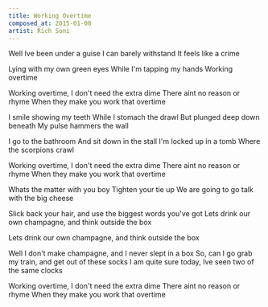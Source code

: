 ```yaml
---
title: Working Overtime
composed_at: 2015-01-08
artist: Rich Soni
---
```


Well Ive been under a guise
I can barely withstand
It feels like a crime

Lying with my own green eyes
While I'm tapping my hands
Working overtime

Working overtime,
I don't need the extra dime
There aint no reason or rhyme
When they make you work that overtime

I smile showing my teeth
While I stomach the drawl
But plunged deep down beneath
My pulse hammers the wall

I go to the bathroom
And sit down in the stall
I'm locked up in a tomb
Where the scorpions crawl


Working overtime,
I don't need the extra dime
There aint no reason or rhyme
When they make you work that overtime

Whats the matter with you boy
Tighten your tie up
We are going to go talk with the big cheese

Slick back your hair, and use the biggest words you've got
Lets drink our own champagne, and think outside the box

Lets drink our own champagne, and think outside the box

Well I don't make champagne, and I never slept in a box
So, can I go grab my train, and get out of these socks
I am quite sure today, Ive seen two of the same clocks

Working overtime,
I don't need the extra dime
There aint no reason or rhyme
When they make you work that overtime

